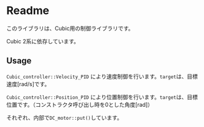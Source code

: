 # Readme

このライブラリは、Cubic用の制御ライブラリです。

Cubic 2系に依存しています。

## Usage

`Cubic_controller::Velocity_PID` により速度制御を行います。`target`は、目標速度[rad/s]です。

`Cubic_controller::Position_PID` により位置制御を行います。`target`は、目標位置です。（コンストラクタ呼び出し時を0とした角度[rad]）

それぞれ、内部で`DC_motor::put()`しています。
